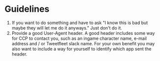 # Guidelines

1. If you want to do something and have to ask "I know this is bad but maybe they will let me do it anyways." Just don't do it.
2. Provide a good User-Agent header. A good header includes some way for CCP to contact you, such as an ingame character name, e-mail address and / or Tweetfleet slack name. For your own benefit you may also want to include a way for yourself to identify which app sent the header.
